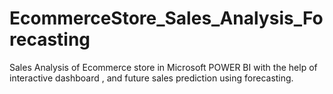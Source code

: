 # EcommerceStore_Sales_Analysis_Forecasting
Sales Analysis of Ecommerce store in Microsoft  POWER BI with the help of interactive dashboard , and future sales prediction using forecasting. 
